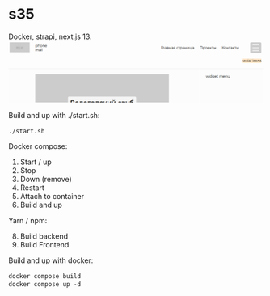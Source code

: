# s35
Docker, strapi, next.js 13.
![Preview](./preview.png?raw=true "Preview")

Build and up with ./start.sh:
```
./start.sh
```

Docker compose:
1. Start / up
2. Stop
3. Down (remove)
4. Restart
5. Attach to container
6. Build and up

Yarn / npm:

8. Build backend
9. Build Frontend

Build and up with docker:
```
docker compose build
docker compose up -d
```
